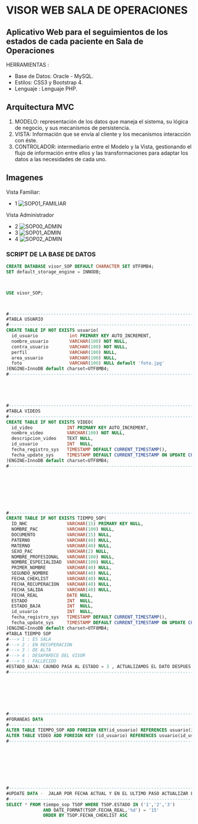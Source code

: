 # VISOR WEB SALA DE OPERACIONES
Aplicativo Web para el seguimientos de los estados de cada paciente en Sala de Operaciones 
------------

HERRAMIENTAS :
- Base de Datos: Oracle - MySQL.
- Estilos: CSS3 y Bootstrap 4.
- Lenguaje : Lenguaje PHP.

## Arquitectura MVC
1. MODELO: representación de los datos que maneja el sistema, su lógica de negocio, y sus mecanismos de persistencia.
2. VISTA: Información que se envía al cliente y los mecanismos interacción con éste.
3. CONTROLADOR: intermediario entre el Modelo y la Vista, gestionando el flujo de información entre ellos y las transformaciones para adaptar los datos a las necesidades de cada uno.

## Imagenes
Vista Familiar:
- 1
![SOP01_FAMILIAR](https://user-images.githubusercontent.com/68178186/169623191-21b8074f-3c33-4baf-9823-60aeb7cd6f3b.PNG)

Vista Administrador
- 2
![SOP00_ADMIN](https://user-images.githubusercontent.com/68178186/169623196-68d8adc1-45e2-429b-a1f2-5d0bbe219262.PNG)
- 3 
![SOP01_ADMIN](https://user-images.githubusercontent.com/68178186/169623201-74ebceeb-9f82-4b00-a4ff-6ff47a7eb2b9.PNG)
- 4
![SOP02_ADMIN](https://user-images.githubusercontent.com/68178186/169623205-96f2c0a1-0eb0-4c09-b3ba-7f6b37e20739.PNG)



### SCRIPT DE LA BASE DE DATOS
````sql
CREATE DATABASE visor_SOP DEFAULT CHARACTER SET UTF8MB4;
SET default_storage_engine = INNODB;



USE visor_SOP;



#-------------------------------------------------------------------------------------------------
#TABLA USUARIO
#-------------------------------------------------------------------------------------------------
CREATE TABLE IF NOT EXISTS usuario(
  id_usuario            int PRIMARY KEY AUTO_INCREMENT,
  nombre_usuario        VARCHAR(100) NOT NULL,
  contra_usuario        VARCHAR(100) NOT NULL,
  perfil                VARCHAR(100) NULL,
  area_usuario          VARCHAR(100) NULL,
  foto                  VARCHAR(100) NULL default 'foto.jpg'
)ENGINE=InnoDB default charset=UTF8MB4;
#-------------------------------------------------------------------------------------------------





#-------------------------------------------------------------------------------------------------
#TABLA VIDEOS
#-------------------------------------------------------------------------------------------------
CREATE TABLE IF NOT EXISTS VIDEO(
  id_video             INT PRIMARY KEY AUTO_INCREMENT,
  nombre_video         VARCHAR(100) NOT NULL,
  descripcion_video    TEXT NULL,
  id_usuario           INT  NULL,
  fecha_registro_sys   TIMESTAMP DEFAULT CURRENT_TIMESTAMP(),
  fecha_update_sys     TIMESTAMP DEFAULT CURRENT_TIMESTAMP ON UPDATE CURRENT_TIMESTAMP
)ENGINE=InnoDB default charset=UTF8MB4;
#-------------------------------------------------------------------------------------------------








#-------------------------------------------------------------------------------------------------
CREATE TABLE IF NOT EXISTS TIEMPO_SOP(
  ID_NHC               VARCHAR(15) PRIMARY KEY NULL,
  NOMBRE_PAC           VARCHAR(100) NULL,
  DOCUMENTO            VARCHAR(15) NULL,
  PATERNO              VARCHAR(40) NULL,
  MATERNO              VARCHAR(40) NULL,
  SEXO_PAC             VARCHAR(2) NULL,
  NOMBRE_PROFESIONAL   VARCHAR(100) NULL,
  NOMBRE_ESPECIALIDAD  VARCHAR(100) NULL,
  PRIMER_NOMBRE        VARCHAR(40) NULL,
  SEGUNDO_NOMBRE       VARCHAR(40) NULL,
  FECHA_CHEKLIST       VARCHAR(40) NULL,
  FECHA_RECUPERACION   VARCHAR(40) NULL,
  FECHA_SALIDA         VARCHAR(40) NULL,
  FECHA_REAL           DATE NULL,
  ESTADO               INT  NULL,
  ESTADO_BAJA          INT  NULL,
  id_usuario           INT  NULL,
  fecha_registro_sys   TIMESTAMP DEFAULT CURRENT_TIMESTAMP(),
  fecha_update_sys     TIMESTAMP DEFAULT CURRENT_TIMESTAMP ON UPDATE CURRENT_TIMESTAMP
)ENGINE=InnoDB default charset=UTF8MB4;
#TABLA TIEMPO SOP
#---> 1 : ES SALA
#---> 2 : EN RECUPERACION
#---> 3 : DE ALTA
#---> 4 : DESAPARECE DEL VISOR
#---> 5 : FALLECIDO
#ESTADO_BAJA: CAUNDO PASA AL ESTADO = 3 , ACTUALIZAMOS EL DATO DESPUES DE 1 HORA 
#-------------------------------------------------------------------------------------------------







#-------------------------------------------------------------------------------------------------
#FORANEAS DATA
#-------------------------------------------------------------------------------------------------
ALTER TABLE TIEMPO_SOP ADD FOREIGN KEY(id_usuario) REFERENCES usuario(id_usuario);
ALTER TABLE VIDEO ADD FOREIGN KEY (id_usuario) REFERENCES usuario(id_usuario);
#-------------------------------------------------------------------------------------------------








#-------------------------------------------------------------------------------------------------
#UPDATE DATA -  JALAR POR FECHA ACTUAL Y EN EL ULTIMO PASO ACTUALIZAR LA FECHA A "0000-00-00"
#-------------------------------------------------------------------------------------------------
SELECT * FROM tiempo_sop TSOP WHERE TSOP.ESTADO IN ('1','2','3')
              AND DATE_FORMAT(TSOP.FECHA_REAL,'%d') = '15'
              ORDER BY TSOP.FECHA_CHEKLIST ASC

````


